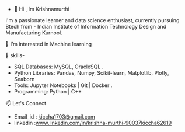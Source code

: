 - 👋 Hi , Im Krishnamurthi

I'm a passionate learner and  data science enthusiast, currently pursuing Btech from - Indian Institute of Information Technology Design and Manufacturing Kurnool.

👀 I’m interested in Machine learning

🌱 skills-

- SQL Databases: MySQL, OracleSQL .
- Python Libraries: Pandas, Numpy, Scikit-learn, Matplotlib, Plotly, Seaborn
- Tools: Jupyter Notebooks | Git | Docker .
- Programming: Python | C++ 

📫 Let's Connect

- Email_id : kiccha1703@gmail.com
- linkedin :www.linkedin.com/in/krishna-murthi-90037kiccha62619
 

<!---
krishnamurthi-ramesh/krishnamurthi-ramesh is a ✨ special ✨ repository because its `README.md` (this file) appears on your GitHub profile.
You can click the Preview link to take a look at your changes.
--->
